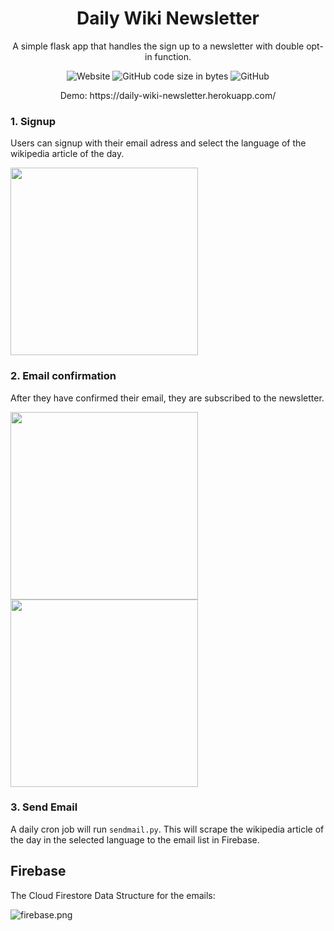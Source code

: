 <h1 align="center">Daily Wiki Newsletter</h1>
<p align="center">
  A simple flask app that handles the sign up to a newsletter with double opt-in function.
</p>
<p align="center">
  <img alt="Website" src="https://img.shields.io/website?label=demo&up_message=online&url=https%3A%2F%2Fdaily-wiki-newsletter.herokuapp.com%2F">
  <img alt="GitHub code size in bytes" src="https://img.shields.io/github/languages/code-size/joscha0/daily-wiki">
  <img alt="GitHub" src="https://img.shields.io/github/license/joscha0/daily-wiki">
</p>
<p align="center">
  Demo: https://daily-wiki-newsletter.herokuapp.com/
</p>

### 1. Signup
Users can signup with their email adress and select the language of the wikipedia article of the day.

<img src="https://i.postimg.cc/MK8MRxXB/signup.png" width=300>

### 2. Email confirmation
After they have confirmed their email, they are subscribed to the newsletter.

<img src="https://i.postimg.cc/gk9SZwvK/image.png" width=300>

<img src="https://i.postimg.cc/mk70H7k0/image.png" width=300>

### 3. Send Email

A daily cron job will run `sendmail.py`. This will scrape the wikipedia article of the day in the selected language to the email list in Firebase.

## Firebase
The Cloud Firestore Data Structure for the emails:

![firebase.png](https://i.postimg.cc/RhnnQZzr/firebase.png)
